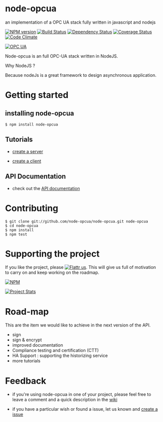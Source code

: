 node-opcua
==========

an implementation of a OPC UA stack fully written in javascript and nodejs


[![NPM version](https://badge.fury.io/js/node-opcua.png)](http://badge.fury.io/js/node-opcua)
[![Build Status](https://travis-ci.org/node-opcua/node-opcua.png?branch=master)](https://travis-ci.org/node-opcua/node-opcua)
[![Dependency Status](https://gemnasium.com/node-opcua/node-opcua.png)](https://gemnasium.com/node-opcua/node-opcua)
[![Coverage Status](https://coveralls.io/repos/node-opcua/node-opcua/badge.png)](https://coveralls.io/r/node-opcua/node-opcua)
[![Code Climate](https://codeclimate.com/github/node-opcua/node-opcua.png)](https://codeclimate.com/github/node-opcua/node-opcua)

[![OPC UA](http://b.repl.ca/v1/OPC-UA-blue.png)](http://opcfoundation.org/)



Node-opcua is an full OPC-UA stack written in NodeJS.

Why NodeJS ?

Because nodeJs is a great framework to design asynchronous application.


Getting started
================

installing node-opcua
---------------------

    $ npm install node-opcua


Tutorials
---------

 * [create a server](http://node-opcua.github.io/create_a_server.html)
 
 * [create a client](https://github.com/node-opcua/node-opcua/blob/master/documentation/creating_a_client.md)
   

API Documentation
----------------- 
   
 * check out the [API documentation](http://node-opcua.github.io/api_doc/index.html)
                                 
Contributing
============

    $ git clone git://github.com/node-opcua/node-opcua.git node-opcua
    $ cd node-opcua
    $ npm install
    $ npm test

Supporting the project
======================

If you like the project, please [![Flattr us](http://api.flattr.com/button/flattr-badge-large.png)](https://flattr.com/submit/auto?user_id=gadz_er&url=https://github.com/node-opcua/node-opcua&title=Node-OPCUA&language=nodejs&tags=github&category=software).
This will give us full of motivation to carry on and keep working on the roadmap.

[![NPM](https://nodei.co/npm/node-opcua.png?downloads=true&stars=true)](https://nodei.co/npm/node-opcua/)

[![Project Stats](https://www.ohloh.net/p/713850/widgets/project_thin_badge.gif)](https://www.ohloh.net/p/node-opcua)
               

Road-map
=========

This are the item we would like to achieve in the next version of the API.

  * sign 
  * sign & encrypt
  * improved documentation 
  * Compliance testing and certification (CTT) 
  * HA Support : supporting the historizing service
  * more tutorials


Feedback
========

  * if you're using node-opcua in one of your project, please feel free to leave a comment and a quick description in the [wiki](https://github.com/node-opcua/node-opcua/wiki)
  
  * if you have a particular wish or found a issue, let us known and [create a issue](https://github.com/node-opcua/node-opcua/issues?state=open) 
  